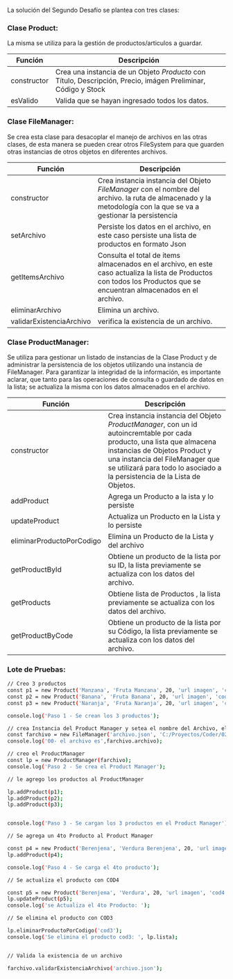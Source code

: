 La solución del Segundo Desafío se plantea con tres clases:

### Clase Product: 

La misma se utiliza para la gestión de productos/articulos a guardar.

| Función | Descripción | 
| --- | --- | 
| constructor | Crea una instancia de un Objeto *Producto* con Título, Descripción, Precio, imágen Preliminar, Código y Stock|
| esValido | Valida que se hayan ingresado todos los datos.|

### Clase FileManager: 
Se crea esta clase para desacoplar el manejo de archivos en las otras clases, de esta manera se pueden crear otros FileSystem para que guarden otras instancias de otros objetos en diferentes archivos.

| Función | Descripción | 
| --- | --- | 
| constructor | Crea instancia instancia del Objeto *FileManager* con el nombre del archivo. la ruta de almacenado y la metodología con la que se va a gestionar la persistencia  |
| setArchivo | Persiste los datos en el archivo, en este caso persiste una lista de productos en formato Json |
| getItemsArchivo | Consulta el total de items almacenados en el archivo, en este caso actualiza la lista de Productos con todos los Productos que se encuentran almacenados en el archivo.|
| eliminarArchivo | Elimina un archivo.|
| validarExistenciaArchivo | verifica la existencia de un archivo.|

### Clase ProductManager: 
Se utiliza para gestionar un listado de instancias de la Clase Product y de administrar la persistencia de los objetos utilizando una instancia de FileManager.
Para garantizar la integridad de la información, es importante aclarar, que tanto para las operaciones de consulta o guardado de datos en la lista; se actualiza la misma con los datos almacenados en el archivo. 

| Función | Descripción | 
| --- | --- | 
| constructor | Crea instancia instancia del Objeto *ProductManager*, con un id autoincremtable por cada producto, una lista que almacena instancias de Objetos Product y una instancia del FileManager que se utilizará para todo lo asociado a la persistencia de la Lista de Objetos. 
| addProduct | Agrega un Producto a la ista y lo persiste |
| updateProduct | Actualiza un Producto en la Lista y lo persiste|
| eliminarProductoPorCodigo | Elimina un Producto de la Lista y del archivo|
| getProductById | Obtiene un producto de la lista por su ID, la lista previamente se actualiza con los datos del archivo. |
| getProducts | Obtiene lista de Productos , la lista previamente se actualiza con los datos del archivo. |
| getProductByCode |Obtiene un producto de la lista por su Código, la lista previamente se actualiza con los datos del archivo.  |




### Lote de Pruebas: 

```bash
// Creo 3 productos 
const p1 = new Product('Manzana', 'Fruta Manzana', 20, 'url imagen', 'cod1', 10);
const p2 = new Product('Banana', 'Fruta Banana', 20, 'url imagen', 'cod2', 12);
const p3 = new Product('Naranja', 'Fruta Naranja', 20, 'url imagen', 'cod3', 13);

console.log('Paso 1 - Se crean los 3 productos');

```


```bash
// crea Instancia del Product Manager y setea el nombre del Archivo, el Origen de fatos y la ruta
const farchivo = new FileManager('archivo.json', 'C:/Proyectos/Coder/02-SegundoDesafio');
console.log('00- el archivo es',farchivo.archivo);

// creo el ProductManager
const lp = new ProductManager(farchivo);
console.log('Paso 2 - Se crea el Product Manager');

// le agrego los productos al ProductManager

lp.addProduct(p1);
lp.addProduct(p2);
lp.addProduct(p3);


console.log('Paso 3 - Se cargan los 3 productos en el Product Manager');

```

```bash
// Se agrega un 4to Producto al Product Manager

const p4 = new Product('Berenjena', 'Verdura Berenjena', 20, 'url imagen', 'cod4', 14);
lp.addProduct(p4);

console.log('Paso 4 - Se carga el 4to producto');

```

```bash
// Se actualiza el producto con COD4

const p5 = new Product('Berenjena', 'Verdura', 20, 'url imagen', 'cod4', 80);
lp.updateProduct(p5);
console.log('se Actualiza el 4to Producto: ');

```

```bash
// Se elimina el producto con COD3

lp.eliminarProductoPorCodigo('cod3');
console.log('Se elimina el producto cod3: ', lp.lista);


```


```bash

// Valida la existencia de un archivo

farchivo.validarExistenciaArchivo('archivo.json');

```



    

    
    
    
    
